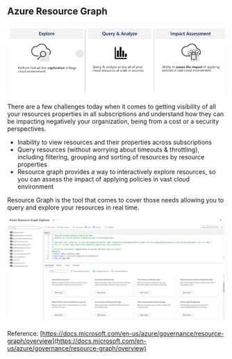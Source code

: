 ## Azure Resource Graph

![resource-graph-1](../images/resource-graph-1.png)

There are a few challenges today when it comes to getting visibility of all your resources properties in all subscriptions and understand how they can be impacting negatively your organization, being from a cost or a security perspectives.

* Inability to view resources and their properties across subscriptions
* Query resources (without worrying about timeouts & throttling), including filtering, grouping and sorting of resources by resource properties
* Resource graph provides a way to interactively explore resources, so you can assess the impact of applying policies in vast cloud environment

Resource Graph is the tool that comes to cover those needs allowing you to query and explore your resources in real time.

![resource-graph-2](../images/resource-graph-2.png)

Reference: [https://docs.microsoft.com/en-us/azure/governance/resource-graph/overview](https://docs.microsoft.com/en-us/azure/governance/resource-graph/overview)
